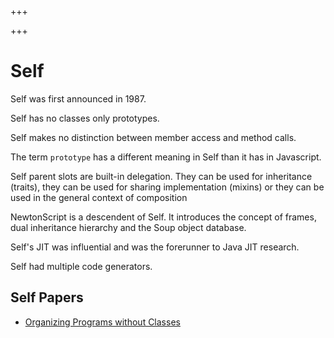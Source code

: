 
+++

+++
# Self

Self was first announced in 1987.

Self has no classes only prototypes.

Self makes no distinction between member access and method calls.

The term `prototype` has a different meaning in Self than it has in Javascript.

Self parent slots are built-in delegation. They can be used for inheritance (traits), they can be used for sharing implementation (mixins) or they can be used in the general context of composition

NewtonScript is a descendent of Self. It introduces the concept of frames, dual inheritance hierarchy and the Soup object database.

Self's JIT was influential and was the forerunner to Java JIT research.

Self had multiple code generators.

## Self Papers

-   [Organizing Programs without Classes](http://bibliography.selflanguage.org/_static/organizing-programs.pdf)

